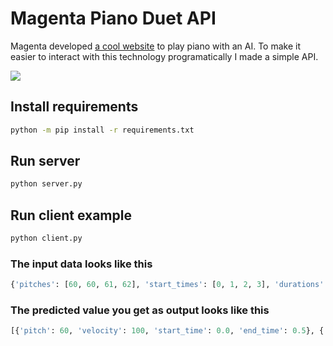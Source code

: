 # Magenta Piano Duet API

Magenta developed [a cool website](https://experiments.withgoogle.com/ai/ai-duet/view/) to play piano with an AI. To make it easier to interact with this technology programatically I made a simple API.

![](https://lh3.googleusercontent.com/SK7iorys5N1DNR82MQVyJomG4l2c88f20yyD_7sttUZEgqF0-dFmahNqN1MUJ5eeoyD3QTsBVMmpQA6C-ISVt64glzsPBNLWyw=s850)

## Install requirements

```bash
python -m pip install -r requirements.txt
```

## Run server

```bash
python server.py
```

## Run client example

```bash
python client.py
```

### The input data looks like this

```python
{'pitches': [60, 60, 61, 62], 'start_times': [0, 1, 2, 3], 'durations': [1, 1, 1, 2], 'tempo': 120, 'total_seconds': 100}
```

### The predicted value you get as output looks like this

```python
[{'pitch': 60, 'velocity': 100, 'start_time': 0.0, 'end_time': 0.5}, {'pitch': 60, 'velocity': 100, 'start_time': 0.5, 'end_time': 1.0}, {'pitch': 61, 'velocity': 100, 'start_time': 1.0, 'end_time': 1.5}, {'pitch': 62, 'velocity': 100, 'start_time': 1.5, 'end_time': 2.5}, {'pitch': 64, 'velocity': 100, 'start_time': 3.5, 'end_time': 4.0}, {'pitch': 65, 'velocity': 100, 'start_time': 4.0, 'end_time': 4.5}, {'pitch': 60, 'velocity': 100, 'start_time': 4.5, 'end_time': 5.5}, {'pitch': 59, 'velocity': 100, 'start_time': 5.5, 'end_time': 5.75}, {'pitch': 57, 'velocity': 100, 'start_time': 5.75, 'end_time': 6.0}, {'pitch': 55, 'velocity': 100, 'start_time': 6.0, 'end_time': 7.0}, {'pitch': 65, 'velocity': 100, 'start_time': 8.0, 'end_time': 8.5}, {'pitch': 60, 'velocity': 100, 'start_time': 8.5, 'end_time': 9.5}, {'pitch': 67, 'velocity': 100, 'start_time': 9.5, 'end_time': 10.0}, {'pitch': 60, 'velocity': 100, 'start_time': 10.0, 'end_time': 10.5}, {'pitch': 68, 'velocity': 100, 'start_time': 11.0, 'end_time': 11.25}, {'pitch': 68, 'velocity': 100, 'start_time': 11.25, 'end_time': 11.5}, {'pitch': 68, 'velocity': 100, 'start_time': 11.5, 'end_time': 11.75}, {'pitch': 69, 'velocity': 100, 'start_time': 11.75, 'end_time': 12.0}, {'pitch': 71, 'velocity': 100, 'start_time': 12.0, 'end_time': 14.0}, {'pitch': 67, 'velocity': 100, 'start_time': 15.0, 'end_time': 15.5}, {'pitch': 69, 'velocity': 100, 'start_time': 15.5, 'end_time': 16.0}, {'pitch': 69, 'velocity': 100, 'start_time': 16.0, 'end_time': 16.5}, {'pitch': 67, 'velocity': 100, 'start_time': 16.5, 'end_time': 16.75}, {'pitch': 68, 'velocity': 100, 'start_time': 16.75, 'end_time': 17.0}, {'pitch': 67, 'velocity': 100, 'start_time': 17.0, 'end_time': 18.25}, {'pitch': 71, 'velocity': 100, 'start_time': 19.0, 'end_time': 19.25}, {'pitch': 67, 'velocity': 100, 'start_time': 19.25, 'end_time': 19.5}, {'pitch': 64, 'velocity': 100, 'start_time': 19.5, 'end_time': 19.75}, {'pitch': 65, 'velocity': 100, 'start_time': 19.75, 'end_time': 20.0}, {'pitch': 67, 'velocity': 100, 'start_time': 20.0, 'end_time': 20.5}, {'pitch': 67, 'velocity': 100, 'start_time': 20.5, 'end_time': 21.0}, {'pitch': 64, 'velocity': 100, 'start_time': 21.0, 'end_time': 21.25}, {'pitch': 67, 'velocity': 100, 'start_time': 21.25, 'end_time': 21.5}, {'pitch': 67, 'velocity': 100, 'start_time': 21.5, 'end_time': 22.5}, {'pitch': 69, 'velocity': 100, 'start_time': 23.0, 'end_time': 23.5}, {'pitch': 68, 'velocity': 100, 'start_time': 23.5, 'end_time': 24.0}, {'pitch': 68, 'velocity': 100, 'start_time': 24.0, 'end_time': 24.25}, {'pitch': 68, 'velocity': 100, 'start_time': 24.25, 'end_time': 24.5}, {'pitch': 68, 'velocity': 100, 'start_time': 24.5, 'end_time': 24.75}, {'pitch': 68, 'velocity': 100, 'start_time': 24.75, 'end_time': 25.0}]
```
